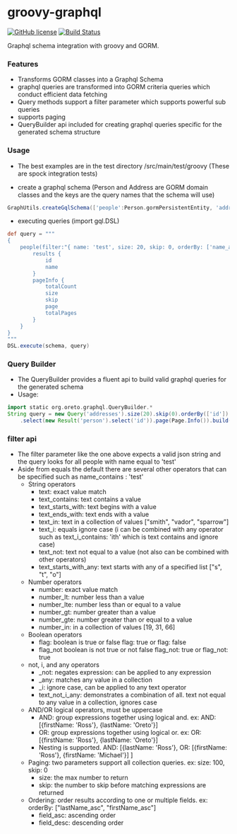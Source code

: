 # groovy-graphql
[![GitHub license](https://img.shields.io/badge/license-MIT-blue.svg)](https://raw.githubusercontent.com/ross-oreto/groovy-graphql/master/LICENSE)
[![Build Status](https://travis-ci.org/ross-oreto/groovy-graphql.svg?branch=master)](https://travis-ci.org/ross-oreto/groovy-graphql)

Graphql schema integration with groovy and GORM.

### Features
* Transforms GORM classes into a Graphql Schema
* graphql queries are transformed into GORM criteria queries which conduct efficient data fetching
* Query methods support a filter parameter which supports powerful sub queries
* supports paging
* QueryBuilder api included for creating graphql queries specific for the generated schema structure

### Usage
- The best examples are in the test directory /src/main/test/groovy (These are spock integration tests)

- create a graphql schema (Person and Address are GORM domain classes and the keys are the query names that the schema will use)
```groovy
GraphUtils.createGqlSchema(['people':Person.gormPersistentEntity, 'addresses': Address.gormPersistentEntity])
```
- executing queries (import gql.DSL)
```groovy
def query = """
{
	people(filter:"{ name: 'test', size: 20, skip: 0, orderBy: ['name_asc']}") {
		results {
			id
			name
		}
		pageInfo {
			totalCount
			size
			skip
			page
			totalPages
		}
	}
}
"""
DSL.execute(schema, query)
```

### Query Builder
* The QueryBuilder provides a fluent api to build valid graphql queries for the generated schema
* Usage:
```groovy
import static org.oreto.graphql.QueryBuilder.*
String query = new Query('addresses').size(20).skip(0).orderBy(['id']).select('id', 'line1')
    .select(new Result('person').select('id')).page(Page.Info()).build()
```

### filter api
- The filter parameter like the one above expects a valid json string and the query looks for all people with name equal to 'test'
- Aside from equals the default there are several other operators that can be specified such as name_contains : 'test'
  * String operators
    * text: exact value match
    * text_contains: text contains a value
    * text_starts_with: text begins with a value
    * text_ends_with: text ends with a value
    * text_in: text in a collection of values ["smith", "vador", "sparrow"]
    * text_i: equals ignore case (i can be combined with any operator such as text_i_contains: 'ith' which is text contains and ignore case)
    * text_not: text not equal to a value (not also can be combined with other operators)
    * text_starts_with_any: text starts with any of a specified list ["s", "t", "o"]
  * Number operators
    * number: exact value match
    * number_lt: number less than a value
    * number_lte: number less than or equal to a value
    * number_gt: number greater than a value
    * number_gte: number greater than or equal to a value
    * number_in: in a collection of values [19, 31, 66]
  * Boolean operators
    * flag: boolean is true or false flag: true or flag: false
    * flag_not boolean is not true or not false flag_not: true or flag_not: true
  * not, i, and any operators
    * _not: negates expression: can be applied to any expression
    * _any: matches any value in a collection
    * _i: ignore case, can be applied to any text operator
    * text_not_i_any: demonstrates a combination of all. text not equal to any value in a collection, ignores case
  * AND/OR logical operators, must be uppercase
    * AND: group expressions together using logical and. ex: AND: [{firstName: 'Ross'}, {lastName: 'Oreto'}]
    * OR: group expressions together using logical or. ex: OR: [{firstName: 'Ross'}, {lastName: 'Oreto'}]
    * Nesting is supported. AND: [{lastName: 'Ross'}, OR: [{firstName: 'Ross'}, {firstName: 'Michael'}] ]
  * Paging: two parameters support all collection queries. ex: size: 100, skip: 0
    * size: the max number to return
    * skip: the number to skip before matching expressions are returned
  * Ordering: order results according to one or multiple fields. ex: orderBy: ["lastName_asc", "firstName_asc"]
    * field_asc: ascending order
    * field_desc: descending order
